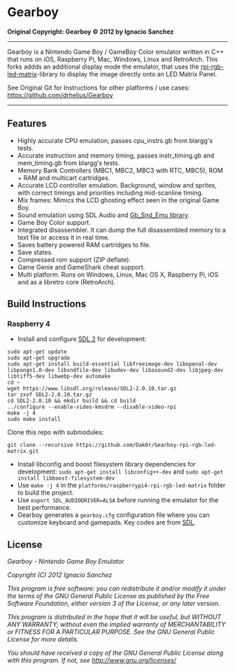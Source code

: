 Gearboy
=======
<b>Original Copyright: Gearboy &copy; 2012 by Ignacio Sanchez</b>

----------
Gearboy is a Nintendo Game Boy / GameBoy Color emulator written in C++ that runs on iOS, Raspberry Pi, Mac, Windows, Linux and RetroArch.
This forks addds an additional display mode the emulator, that uses the [rpi-rgb-led-matrix](https://github.com/hzeller/rpi-rgb-led-matrix)-library to display the image directly onto an LED Matrix Panel.

See Original Git for Instructions for other platforms / use cases: https://github.com/drhelius/Gearboy 

----------

Features
--------
- Highly accurate CPU emulation, passes cpu_instrs.gb from blargg's tests.
- Accurate instruction and memory timing, passes instr_timing.gb and mem_timing.gb from blargg's tests.
- Memory Bank Controllers (MBC1, MBC2, MBC3 with RTC, MBC5), ROM + RAM and multicart cartridges.
- Accurate LCD controller emulation. Background, window and sprites, with correct timings and priorities including mid-scanline timing.
- Mix frames: Mimics the LCD ghosting effect seen in the original Game Boy.
- Sound emulation using SDL Audio and [Gb_Snd_Emu library](http://blargg.8bitalley.com/libs/audio.html#Gb_Snd_Emu).
- Game Boy Color support.
- Integrated disassembler. It can dump the full disassembled memory to a text file or access it in real time.
- Saves battery powered RAM cartridges to file.
- Save states.
- Compressed rom support (ZIP deflate).
- Game Genie and GameShark cheat support.
- Multi platform. Runs on Windows, Linux, Mac OS X, Raspberry Pi, iOS and as a libretro core (RetroArch).

Build Instructions
----------------------

### Raspberry 4
- Install and configure [SDL 2](http://www.libsdl.org/download-2.0.php) for development:
``` shell
sudo apt-get update
sudo apt-get upgrade
sudo apt-get install build-essential libfreeimage-dev libopenal-dev libpango1.0-dev libsndfile-dev libudev-dev libasound2-dev libjpeg-dev libtiff5-dev libwebp-dev automake
cd ~
wget https://www.libsdl.org/release/SDL2-2.0.10.tar.gz
tar zxvf SDL2-2.0.10.tar.gz
cd SDL2-2.0.10 && mkdir build && cd build
../configure --enable-video-kmsdrm --disable-video-rpi
make -j 4
sudo make install
```

Clone this repo with submodules:
```
git clone --recursive https://github.com/Dak0r/Gearboy-rpi-rgb-led-matrix.git  
```

- Install libconfig and boost filesystem library dependencies for development: <code>sudo apt-get install libconfig++-dev</code> and <code>sudo apt-get install libboost-filesystem-dev</code>
- Use <code>make -j 4</code> in the <code>platforms/raspberrypi4-rpi-rgb-led-matrix</code> folder to build the project.
- Use <code>export SDL_AUDIODRIVER=ALSA</code> before running the emulator for the best performance.
- Gearboy generates a <code>gearboy.cfg</code> configuration file where you can customize keyboard and gamepads. Key codes are from [SDL](https://wiki.libsdl.org/SDL_Keycode).



License
-------

<i>Gearboy - Nintendo Game Boy Emulator</i>

<i>Copyright (C) 2012  Ignacio Sanchez</i>

<i>This program is free software: you can redistribute it and/or modify</i>
<i>it under the terms of the GNU General Public License as published by</i>
<i>the Free Software Foundation, either version 3 of the License, or</i>
<i>any later version.</i>

<i>This program is distributed in the hope that it will be useful,</i>
<i>but WITHOUT ANY WARRANTY; without even the implied warranty of</i>
<i>MERCHANTABILITY or FITNESS FOR A PARTICULAR PURPOSE. See the</i>
<i>GNU General Public License for more details.</i>

<i>You should have received a copy of the GNU General Public License</i>
<i>along with this program.  If not, see http://www.gnu.org/licenses/</i>

